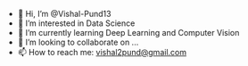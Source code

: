 - 👋 Hi, I’m @Vishal-Pund13
- 👀 I’m interested in Data Science
- 🌱 I’m currently learning Deep Learning and Computer Vision
- 💞️ I’m looking to collaborate on ...
- 📫 How to reach me: vishal2pund@gmail.com

<!---
Vishal-Pund13/Vishal-Pund13 is a ✨ special ✨ repository because its `README.md` (this file) appears on your GitHub profile.
You can click the Preview link to take a look at your changes.
--->
